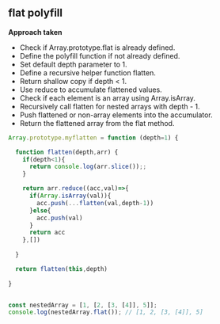 ## flat polyfill

**Approach taken**

- Check if Array.prototype.flat is already defined.
- Define the polyfill function if not already defined.
- Set default depth parameter to 1.
- Define a recursive helper function flatten.
- Return shallow copy if depth < 1.
- Use reduce to accumulate flattened values.
- Check if each element is an array using Array.isArray.
- Recursively call flatten for nested arrays with depth - 1.
- Push flattened or non-array elements into the accumulator.
- Return the flattened array from the flat method.

```js
Array.prototype.myflatten = function (depth=1) {

  function flatten(depth,arr) {
    if(depth<1){
      return console.log(arr.slice());;
    }

    return arr.reduce((acc,val)=>{
      if(Array.isArray(val)){
        acc.push(...flatten(val,depth-1))
      }else{
        acc.push(val)
      }
      return acc
    },[])
    
  }

  return flatten(this,depth)
  
}


const nestedArray = [1, [2, [3, [4]], 5]];
console.log(nestedArray.flat()); // [1, 2, [3, [4]], 5]
```


